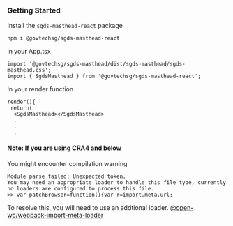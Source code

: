 ### Getting Started

Install the `sgds-masthead-react` package

```
npm i @govtechsg/sgds-masthead-react
```

in your App.tsx

```
import '@govtechsg/sgds-masthead/dist/sgds-masthead/sgds-masthead.css';
import { SgdsMasthead } from '@govtechsg/sgds-masthead-react';
```

In your render function

```
render(){
 return(
  <SgdsMasthead></SgdsMasthead>
  .
  .
  .
```

#### Note: If you are using CRA4 and below

You might encounter compilation warning

```
Module parse failed: Unexpected token.
You may need an appropriate loader to handle this file type, currently no loaders are configured to process this file.
>> var patchBrowser=function(){var r=import.meta.url;
```

To resolve this, you will need to use an addtional loader. [@open-wc/webpack-import-meta-loader](https://www.npmjs.com/package/@open-wc/webpack-import-meta-loader/v/0.4.7)

